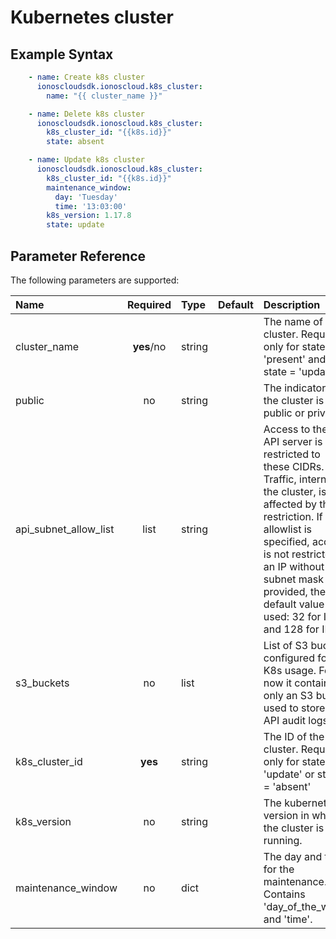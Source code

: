 # Kubernetes cluster

## Example Syntax

```yaml
    - name: Create k8s cluster
      ionoscloudsdk.ionoscloud.k8s_cluster:
        name: "{{ cluster_name }}"

    - name: Delete k8s cluster
      ionoscloudsdk.ionoscloud.k8s_cluster:
        k8s_cluster_id: "{{k8s.id}}"
        state: absent

    - name: Update k8s cluster
      ionoscloudsdk.ionoscloud.k8s_cluster:
        k8s_cluster_id: "{{k8s.id}}"
        maintenance_window:
          day: 'Tuesday'
          time: '13:03:00'
        k8s_version: 1.17.8
        state: update
```

## Parameter Reference

The following parameters are supported:

| Name | Required | Type | Default | Description |
| :--- | :---: | :--- | :--- | :--- |
| cluster\_name | **yes**/no | string |  | The name of the cluster. Required only for state = 'present' and state = 'update' |
| public | no | string |  | The indicator if the cluster is public or private |
| api_subnet_allow_list | list | string |  | Access to the K8s API server is restricted to these CIDRs. Traffic, internal to the cluster, is not affected by this restriction. If no allowlist is specified, access is not restricted. If an IP without subnet mask is provided, the default value is used: 32 for IPv4 and 128 for IPv6. |
| s3_buckets | no | list |  | List of S3 bucket configured for K8s usage. For now it contains only an S3 bucket used to store K8s API audit logs. |
| k8s\_cluster\_id | **yes** | string |  | The ID of the cluster. Required only for state = 'update' or state = 'absent' |
| k8s\_version | no | string |  | The kubernetes version in which the cluster is running. |
| maintenance\_window | no | dict |  | The day and time for the maintenance. Contains 'day_of_the_week' and 'time'. |

